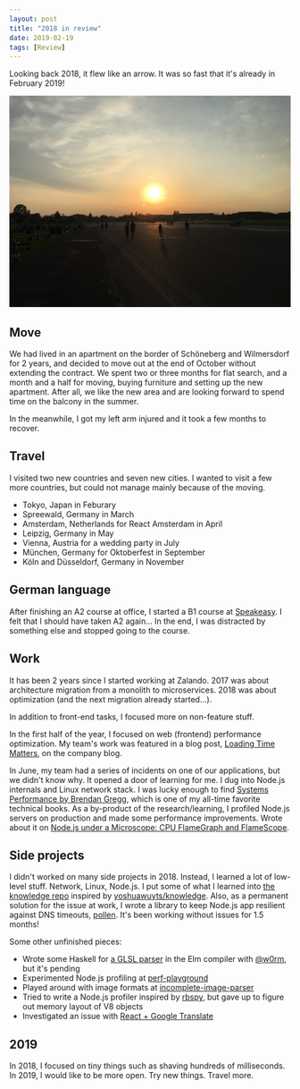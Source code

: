 ```yaml
---
layout: post
title: "2018 in review"
date: 2019-02-19
tags: [Review]
---
```


Looking back 2018, it flew like an arrow. It was so fast that it's already in February 2019!

![Sunset at Tempelhof in April](/images/tempelhof.jpg)

## Move

We had lived in an apartment on the border of Schöneberg and Wilmersdorf for 2 years, and decided to move out at the end of October without extending the contract. We spent two or three months for flat search, and a month and a half for moving, buying furniture and setting up the new apartment. After all, we like the new area and are looking forward to spend time on the balcony in the summer.

In the meanwhile, I got my left arm injured and it took a few months to recover.

## Travel

I visited two new countries and seven new cities. I wanted to visit a few more countries, but could not manage mainly because of the moving.

- Tokyo, Japan in Feburary
- Spreewald, Germany in March
- Amsterdam, Netherlands for React Amsterdam in April
- Leipzig, Germany in May
- Vienna, Austria for a wedding party in July
- München, Germany for Oktoberfest in September
- Köln and Düsseldorf, Germany in November

## German language

After finishing an A2 course at office, I started a B1 course at [Speakeasy](https://www.speakeasysprachzeug.de/en). I felt that I should have taken A2 again... In the end, I was distracted by something else and stopped going to the course.

## Work

It has been 2 years since I started working at Zalando. 2017 was about architecture migration from a monolith to microservices. 2018 was about optimization (and the next migration already started...).

In addition to front-end tasks, I focused more on non-feature stuff.

In the first half of the year, I focused on web (frontend) performance optimization. My team's work was featured in a blog post, [Loading Time Matters](https://jobs.zalando.com/tech/blog/loading-time-matters/), on the company blog.

In June, my team had a series of incidents on one of our applications, but we didn't know why. It opened a door of learning for me. I dug into Node.js internals and Linux network stack. I was lucky enough to find [Systems Performance by Brendan Gregg](http://www.brendangregg.com/sysperfbook.html), which is one of my all-time favorite technical books. As a by-product of the research/learning, I profiled Node.js servers on production and made some performance improvements. Wrote about it on [Node.js under a Microscope: CPU FlameGraph and FlameScope](/blog/2018/09/16/node-js-under-a-microscope/).

## Side projects

I didn't worked on many side projects in 2018. Instead, I learned a lot of low-level stuff. Network, Linux, Node.js. I put some of what I learned into [the knowledge repo](https://github.com/shuhei/knowledge) inspired by [yoshuawuyts/knowledge](https://github.com/yoshuawuyts/knowledge). Also, as a permanent solution for the issue at work, I wrote a library to keep Node.js app resilient against DNS timeouts, [pollen](https://github.com/shuhei/pollen). It's been working without issues for 1.5 months!

Some other unfinished pieces:

- Wrote some Haskell for [a GLSL parser](https://github.com/shuhei/elm-compiler/pull/1) in the Elm compiler with [@w0rm](https://github.com/w0rm), but it's pending
- Experimented Node.js profiling at [perf-playground](https://github.com/shuhei/perf-playground)
- Played around with image formats at [incomplete-image-parser](https://github.com/shuhei/incomplete-image-parser)
- Tried to write a Node.js profiler inspired by [rbspy](https://github.com/rbspy/rbspy), but gave up to figure out memory layout of V8 objects
- Investigated an issue with [React + Google Translate](https://github.com/facebook/react/issues/11538#issuecomment-390386520)

## 2019

In 2018, I focused on tiny things such as shaving hundreds of milliseconds. In 2019, I would like to be more open. Try new things. Travel more.
